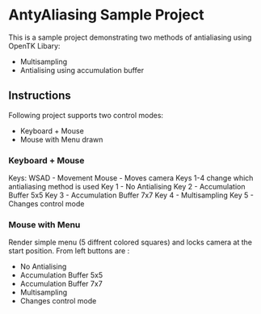 # AntyAliasing Sample Project

This is a sample project demonstrating two methods of antialiasing using OpenTK Libary:
* Multisampling
* Antialising using accumulation buffer

## Instructions

Following project supports two control modes:
- Keyboard + Mouse
- Mouse with Menu drawn

### Keyboard + Mouse

Keys:
WSAD - Movement
Mouse - Moves camera 
Keys 1-4 change which antialiasing method is used
Key 1 - No Antialising
Key 2 - Accumulation Buffer 5x5
Key 3 - Accumulation Buffer 7x7
Key 4 - Multisampling
Key 5 - Changes control mode

### Mouse with Menu

Render simple menu (5 diffrent colored squares) and locks camera at the start position.
From left buttons are :
- No Antialising
- Accumulation Buffer 5x5
- Accumulation Buffer 7x7
- Multisampling
- Changes control mode
